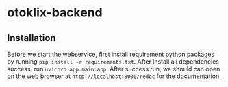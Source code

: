 # otoklix-backend

## Installation
Before we start the webservice, first install requirement python packages by running ```pip install -r requirements.txt```. After install all dependencies success, run ```uvicorn app.main:app```. After success run, we should can open on the web browser at ```http://localhost:8000/redoc``` for the documentation.
